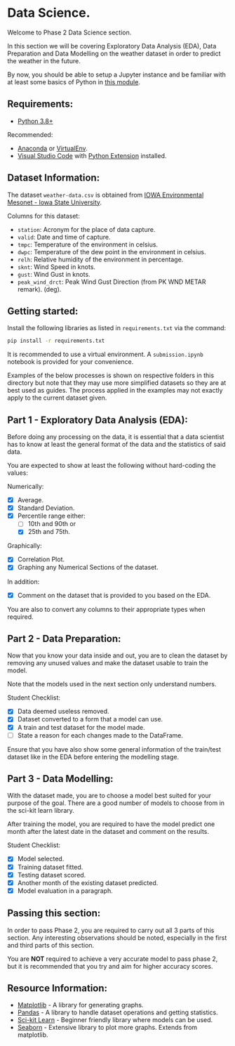 # Data Science.

Welcome to Phase 2 Data Science section.

In this section we will be covering Exploratory Data Analysis (EDA), Data Preparation and Data Modelling on the weather dataset in order to predict the weather in the future.

By now, you should be able to setup a Jupyter instance and be familiar with at least some basics of Python in [this module](https://docs.microsoft.com/en-us/learn/paths/beginner-python/).

## Requirements:
* [Python 3.8+](https://www.python.org/)

Recommended:
* [Anaconda](https://www.anaconda.com/) or [VirtualEnv](https://virtualenv.pypa.io/en/latest/).
* [Visual Studio Code](https://code.visualstudio.com/) with [Python Extension](https://marketplace.visualstudio.com/items?itemName=ms-python.python) installed.

## Dataset Information:
The dataset `weather-data.csv` is obtained from [IOWA Environmental Mesonet - Iowa State University](https://mesonet.agron.iastate.edu/).

Columns for this dataset:
* `station`: Acronym for the place of data capture.
* `valid`: Date and time of capture.
* `tmpc`: Temperature of the environment in celsius.
* `dwpc`: Temperature of the dew point in the environment in celsius.
* `relh`: Relative humidity of the environment in percentage.
* `sknt`: Wind Speed in knots.
* `gust`: Wind Gust in knots.
* `peak_wind_drct`: Peak Wind Gust Direction (from PK WND METAR remark). (deg).

## Getting started:
Install the following libraries as listed in `requirements.txt` via the command:

```bash
pip install -r requirements.txt
```

It is recommended to use a virtual environment. A `submission.ipynb` notebook is provided for your convenience.

Examples of the below processes is shown on respective folders in this directory but note that they may use more simplified datasets so they are at best used as guides. The process applied in the examples may not exactly apply to the current dataset given.

## Part 1 - Exploratory Data Analysis (EDA):
Before doing any processing on the data, it is essential that a data scientist has to know at least the general format of the data and the statistics of said data.

You are expected to show at least the following without hard-coding the values:

Numerically:
- [x] Average.
- [x] Standard Deviation.
- [x] Percentile range either:
    - [ ] 10th and 90th or
    - [x] 25th and 75th.

Graphically:
- [x] Correlation Plot.
- [x] Graphing any Numerical Sections of the dataset.

In addition:
- [x] Comment on the dataset that is provided to you based on the EDA.

You are also to convert any columns to their appropriate types when required.

## Part 2 - Data Preparation:
Now that you know your data inside and out, you are to clean the dataset by removing any unused values and make the dataset usable to train the model.

Note that the models used in the next section only understand numbers.

Student Checklist:
- [x] Data deemed useless removed.
- [x] Dataset converted to a form that a model can use.
- [x] A train and test dataset for the model made.
- [ ] State a reason for each changes made to the DataFrame.

Ensure that you have also show some general information of the train/test dataset like in the EDA before entering the modelling stage.

## Part 3 - Data Modelling:
With the dataset made, you are to choose a model best suited for your purpose of the goal. There are a good number of models to choose from in the sci-kit learn library.

After training the model, you are required to have the model predict one month after the latest date in the dataset and comment on the results.

Student Checklist:
- [x] Model selected.
- [x] Training dataset fitted.
- [x] Testing dataset scored.
- [x] Another month of the existing dataset predicted.
- [x] Model evaluation in a paragraph.

## Passing this section:

In order to pass Phase 2, you are required to carry out all 3 parts of this section. Any interesting observations should be noted, especially in the first and third parts of this section.

You are **NOT** required to achieve a very accurate model to pass phase 2, but it is recommended that you try and aim for higher accuracy scores.

## Resource Information:
* [Matplotlib](https://matplotlib.org/) - A library for generating graphs.
* [Pandas](https://pandas.pydata.org/docs/reference/index.html) - A library to handle dataset operations and getting statistics.
* [Sci-kit Learn](https://scikit-learn.org/stable/) - Beginner friendly library where models can be used.
* [Seaborn](https://seaborn.pydata.org/) - Extensive library to plot more graphs. Extends from matplotlib.
